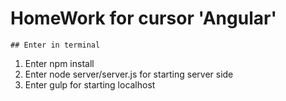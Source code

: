 # HomeWork for cursor 'Angular'
	## Enter in terminal 
1. Enter npm install 
2. Enter node server/server.js for starting server side
3. Enter gulp for starting localhost